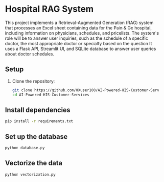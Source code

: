 # Hospital RAG System

This project implements a Retrieval-Augmented Generation (RAG) system that 
processes an Excel sheet containing data for the Pain & Go hospital, including information on 
physicians, schedules, and pricelists. The system's role will be to answer user inquiries, such as 
the schedule of a specific doctor, the most appropriate doctor or specialty based on the question
It uses a Flask API, Streamlit UI, and SQLite database to answer user queries about doctor schedules.

## Setup

1. Clone the repository:
   ```bash
   git clone https://github.com/0Xuser100/AI-Powered-HIS-Customer-Services.git
   cd AI-Powered-HIS-Customer-Services
   ```

## Install dependencies
```bash
pip install -r requirements.txt
```
## Set up the database

```bash
python database.py
```

## Vectorize the data
```bash
python vectorization.py
```